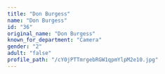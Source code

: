 ```yaml
---
title: "Don Burgess"
name: "Don Burgess"
id: "36"
original_name: "Don Burgess"
known_for_department: "Camera"
gender: "2"
adult: "false"
profile_path: "/cY0jPTTmrgebRGW1qpmYlpM2e10.jpg"
---
```

